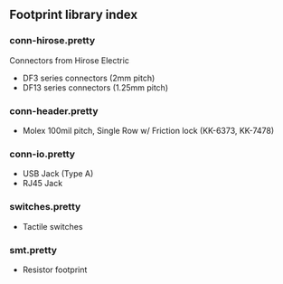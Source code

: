 ## Footprint library index ##


### conn-hirose.pretty ###

Connectors from Hirose Electric

* DF3 series connectors (2mm pitch)
* DF13 series connectors (1.25mm pitch)


### conn-header.pretty ###

* Molex 100mil pitch, Single Row w/ Friction lock (KK-6373, KK-7478)

    
### conn-io.pretty ###

* USB Jack (Type A)
* RJ45 Jack


### switches.pretty ###

* Tactile switches


### smt.pretty ###
* Resistor footprint